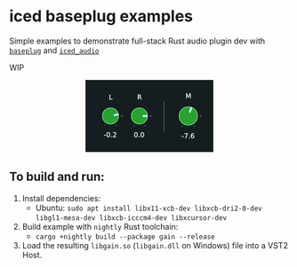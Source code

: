 # iced baseplug examples
Simple examples to demonstrate full-stack Rust audio plugin dev with [`baseplug`] and [`iced_audio`]

WIP

<div align="center">
    <img src="/screenshots/gain.png">
</div>

## To build and run:
1. Install dependencies:
    * Ubuntu: `sudo apt install libx11-xcb-dev libxcb-dri2-0-dev libgl1-mesa-dev libxcb-icccm4-dev libxcursor-dev`
2. Build example with `nightly` Rust toolchain:
    * `cargo +nightly build --package gain --release`
3. Load the resulting `libgain.so` (`libgain.dll` on Windows) file into a VST2 Host.

[`baseplug`]: https://github.com/wrl/baseplug
[`iced_audio`]: https://github.com/BillyDM/iced_audio/tree/iced_git
